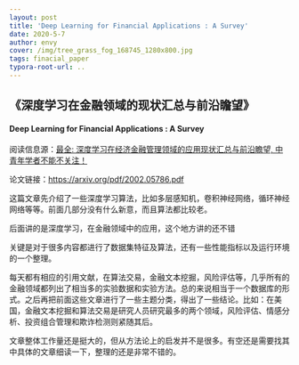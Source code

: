 ```yaml
---
layout: post
title: 'Deep Learning for Financial Applications : A Survey'
date: 2020-5-7
author: envy
cover: /img/tree_grass_fog_168745_1280x800.jpg
tags: finacial_paper
typora-root-url: ..
---
```


## 《深度学习在金融领域的现状汇总与前沿瞻望》

#### Deep Learning for Financial Applications : A Survey



阅读信息源：[最全: 深度学习在经济金融管理领域的应用现状汇总与前沿瞻望, 中青年学者不能不关注！](https://mp.weixin.qq.com/s?__biz=MjM5OTMwODM1Mw==&mid=2448073516&idx=1&sn=77dfa6ed4a101498af3bd5f287f0bf44&chksm=b3237e028454f714120a55520151bf3a986aad149825b1f940efc325400932bd44002b69ea9a&mpshare=1&scene=1&srcid=&sharer_sharetime=1588857961794&sharer_shareid=b746a2cea51d30b93f0c08fc4079fa91&key=ccdbd9bf2470f1775e8c8daacd8c4ab28e991419be06a1978d106f37d74c5231e337a61e80adbbd20f01f9b7ffb963aff2d09004405867fd15bc8ed069b35dbb331e53ba8ec7b6ea27932e3f88ef04fb&ascene=1&uin=MTMyNDk4MTgwNA%3D%3D&devicetype=Windows+10+x64&version=62090070&lang=zh_CN&exportkey=A%2B0ZqLbKArl7FPnJjlpWYfg%3D&pass_ticket=TD0MVrtY3%2BYRywJD2EoPCyWgie0OdE56pXSAIFdqluwSYg5X7O9Y3jKinIWVDiJZ)

论文链接：https://arxiv.org/pdf/2002.05786.pdf

这篇文章先介绍了一些深度学习算法，比如多层感知机，卷积神经网络，循环神经网络等等。前面几部分没有什么新意，而且算法都比较老。

后面讲的是深度学习，在金融领域中的应用，这个地方讲的还不错

关键是对于很多内容都进行了数据集特征及算法，还有一些性能指标以及运行环境的一个整理。

每天都有相应的引用文献，在算法交易，金融文本挖掘，风险评估等，几乎所有的金融领域都列出了相当多的实验数据和实验方法。总的来说相当于一个数据库的形式。之后再把前面这些文章进行了一些主题分类，得出了一些结论。比如：在美国，金融文本挖掘和算法交易是研究人员研究最多的两个领域，风险评估、情感分析、投资组合管理和欺诈检测则紧随其后。

文章整体工作量还是挺大的，但从方法论上的启发并不是很多。有空还是需要找其中具体的文章细读一下，整理的还是非常不错的。
